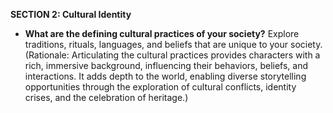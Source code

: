
**SECTION 2: Cultural Identity**
- **What are the defining cultural practices of your society?** Explore traditions, rituals, languages, and beliefs that are unique to your society. (Rationale: Articulating the cultural practices provides characters with a rich, immersive background, influencing their behaviors, beliefs, and interactions. It adds depth to the world, enabling diverse storytelling opportunities through the exploration of cultural conflicts, identity crises, and the celebration of heritage.)